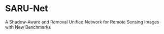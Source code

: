 # SARU-Net
A Shadow-Aware and Removal Unified Network for Remote Sensing Images with New Benchmarks
